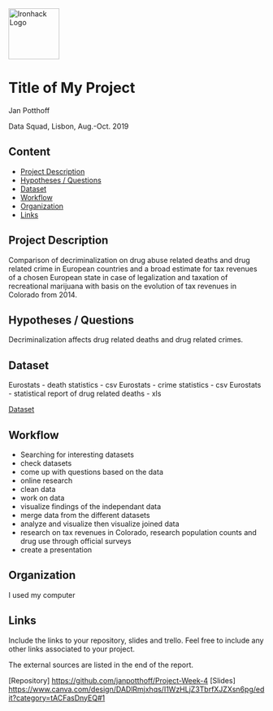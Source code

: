<img src="https://bit.ly/2VnXWr2" alt="Ironhack Logo" width="100"/>

# Title of My Project
Jan Potthoff

Data Squad, Lisbon, Aug.-Oct. 2019

## Content
- [Project Description](#project-description)
- [Hypotheses / Questions](#hypotheses-/-questions)
- [Dataset](#dataset)
- [Workflow](#workflow)
- [Organization](#organization)
- [Links](#links)

<a name="project-description"></a>

## Project Description
Comparison of decriminalization on drug abuse related deaths and drug related crime in European countries and a broad estimate for tax revenues of a chosen European state in case of legalization and taxation of recreational marijuana with basis on the evolution of tax revenues in Colorado from 2014.

<a name="hypotheses-/-questions"></a>

## Hypotheses / Questions
Decriminalization affects drug related deaths and drug related crimes.

<a name="dataset"></a>

## Dataset
Eurostats - death statistics - csv
Eurostats - crime statistics - csv
Eurostats -  statistical report of drug related deaths - xls

[Dataset]() 

<a name="workflow"></a>

## Workflow
- Searching for interesting datasets
- check datasets
- come up with questions based on the data
- online research 
- clean data
- work on data
- visualize findings of the independant data
- merge data from the different datasets
- analyze and visualize then visualize joined data
- research on tax revenues in Colorado, research population counts and drug use through official surveys
- create a presentation

<a name="organization"></a>

## Organization
I used my computer

<a name="links"></a>

## Links
Include the links to your repository, slides and trello. Feel free to include any other links associated to your project. 

The external sources are listed in the end of the report.

[Repository] https://github.com/janpotthoff/Project-Week-4 
[Slides] https://www.canva.com/design/DADlRmjxhqs/I1WzHLjZ3TbrfXJZXsn6pg/edit?category=tACFasDnyEQ#1 
